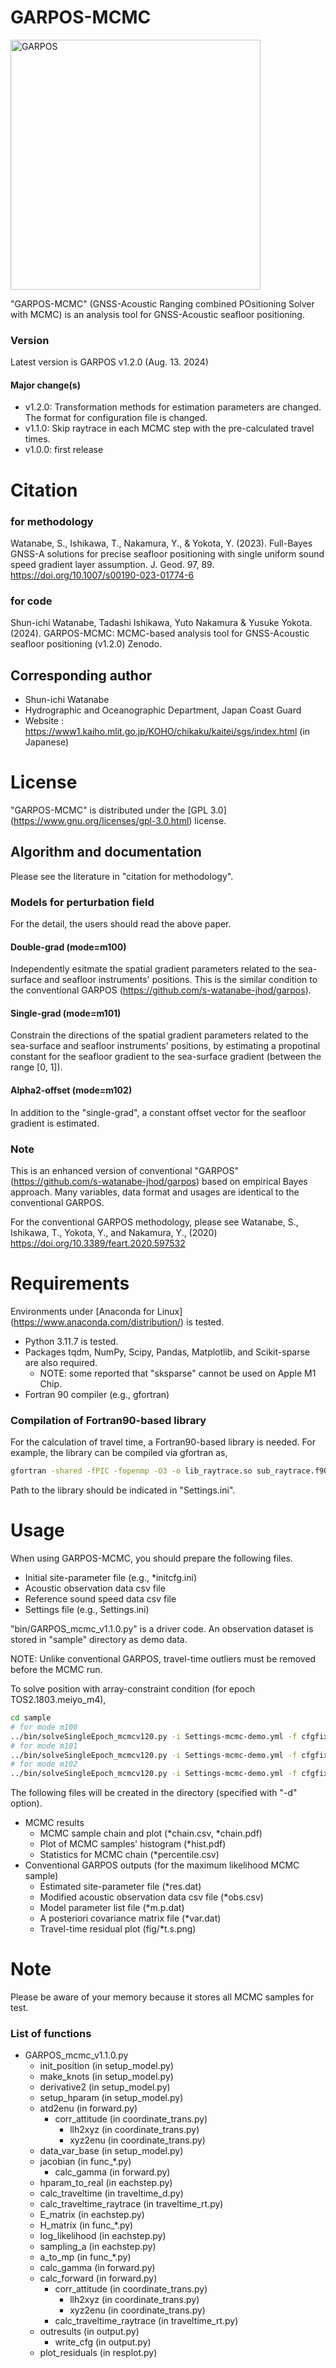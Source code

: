 # GARPOS-MCMC

<img src="https://github.com/s-watanabe-jhod/garpos/assets/68180987/ed955d3c-4c3b-4ca3-91d5-f57b876cfa7b" width=400 alt="GARPOS">

"GARPOS-MCMC" (GNSS-Acoustic Ranging combined POsitioning Solver with MCMC) is an analysis tool for GNSS-Acoustic seafloor positioning.

### Version
Latest version is GARPOS v1.2.0 (Aug. 13. 2024)

#### Major change(s)
* v1.2.0: Transformation methods for estimation parameters are changed. The format for configuration file is changed. 
* v1.1.0: Skip raytrace in each MCMC step with the pre-calculated travel times.
* v1.0.0: first release

# Citation

### for methodology

Watanabe, S., Ishikawa, T., Nakamura, Y., & Yokota, Y. (2023). Full-Bayes GNSS-A solutions for precise seafloor positioning with single uniform sound speed gradient layer assumption. J. Geod. 97, 89. https://doi.org/10.1007/s00190-023-01774-6

### for code

Shun-ichi Watanabe, Tadashi Ishikawa, Yuto Nakamura & Yusuke Yokota. (2024). GARPOS-MCMC: MCMC-based analysis tool for GNSS-Acoustic seafloor positioning (v1.2.0) Zenodo. 

## Corresponding author

* Shun-ichi Watanabe
* Hydrographic and Oceanographic Department, Japan Coast Guard
* Website : https://www1.kaiho.mlit.go.jp/KOHO/chikaku/kaitei/sgs/index.html (in Japanese)


# License

"GARPOS-MCMC" is distributed under the [GPL 3.0] (https://www.gnu.org/licenses/gpl-3.0.html) license.


## Algorithm and documentation

Please see the literature in "citation for methodology".

### Models for perturbation field

For the detail, the users should read the above paper.

#### Double-grad (mode=m100)

Independently esitmate the spatial gradient parameters related to the sea-surface and seafloor instruments' positions. 
This is the similar condition to the conventional GARPOS (https://github.com/s-watanabe-jhod/garpos).

#### Single-grad (mode=m101)

Constrain the directions of the spatial gradient parameters related to the sea-surface and seafloor instruments' positions, by estimating a propotinal constant for the seafloor gradient to the sea-surface gradient (between the range [0, 1]).

#### Alpha2-offset (mode=m102)

In addition to the "single-grad", a constant offset vector for the seafloor gradient is estimated. 

### Note

This is an enhanced version of conventional "GARPOS" (https://github.com/s-watanabe-jhod/garpos) based on empirical Bayes approach. Many variables, data format and usages are identical to the conventional GARPOS.

For the conventional GARPOS methodology, please see Watanabe, S., Ishikawa, T., Yokota, Y., and Nakamura, Y., (2020) https://doi.org/10.3389/feart.2020.597532

# Requirements

Environments under [Anaconda for Linux] (https://www.anaconda.com/distribution/) is tested.

* Python 3.11.7 is tested.
* Packages tqdm, NumPy, Scipy, Pandas, Matplotlib, and Scikit-sparse are also required.
  * NOTE: some reported that "sksparse" cannot be used on Apple M1 Chip. 
* Fortran 90 compiler (e.g., gfortran)

### Compilation of Fortran90-based library

For the calculation of travel time, a Fortran90-based library is needed.
For example, the library can be compiled via gfortran as,

```bash
gfortran -shared -fPIC -fopenmp -O3 -o lib_raytrace.so sub_raytrace.f90 lib_raytrace.f90
```

Path to the library should be indicated in "Settings.ini".


# Usage

When using GARPOS-MCMC, you should prepare the following files.
* Initial site-parameter file (e.g., *initcfg.ini)
* Acoustic observation data csv file
* Reference sound speed data csv file
* Settings file (e.g., Settings.ini)

"bin/GARPOS_mcmc_v1.1.0.py" is a driver code. 
An observation dataset is stored in "sample" directory as demo data.

NOTE: Unlike conventional GARPOS, travel-time outliers must be removed before the MCMC run.

To solve position with array-constraint condition (for epoch TOS2.1803.meiyo_m4),

```bash
cd sample
# for mode m100
../bin/solveSingleEpoch_mcmcv120.py -i Settings-mcmc-demo.yml -f cfgfix/TOS2/TOS2.1803.meiyo_m4-fix.ini -d demo100/TOS2 --mode m100
# for mode m101
../bin/solveSingleEpoch_mcmcv120.py -i Settings-mcmc-demo.yml -f cfgfix/TOS2/TOS2.1803.meiyo_m4-fix.ini -d demo101/TOS2 --mode m101
# for mode m102
../bin/solveSingleEpoch_mcmcv120.py -i Settings-mcmc-demo.yml -f cfgfix/TOS2/TOS2.1803.meiyo_m4-fix.ini -d demo102/TOS2 --mode m102
```

The following files will be created in the directory (specified with "-d" option).

* MCMC results
  * MCMC sample chain and plot (*chain.csv, *chain.pdf)
  * Plot of MCMC samples' histogram (*hist.pdf)
  * Statistics for MCMC chain (*percentile.csv)
* Conventional GARPOS outputs (for the maximum likelihood MCMC sample)
  * Estimated site-parameter file (*res.dat)
  * Modified acoustic observation data csv file (*obs.csv)
  * Model parameter list file (*m.p.dat)
  * A posteriori covariance matrix file (*var.dat)
  * Travel-time residual plot (fig/*t.s.png)


# Note

Please be aware of your memory because it stores all MCMC samples for test.


### List of functions

+ GARPOS_mcmc_v1.1.0.py
  + init_position (in setup_model.py)
  + make_knots (in setup_model.py)
  + derivative2 (in setup_model.py)
  + setup_hparam (in setup_model.py)
  + atd2enu (in forward.py)
    + corr_attitude (in coordinate_trans.py)
      + llh2xyz (in coordinate_trans.py)
      + xyz2enu (in coordinate_trans.py)
  + data_var_base (in setup_model.py)
  + jacobian (in func_*.py)
    + calc_gamma (in forward.py)
  + hparam_to_real (in eachstep.py)
  + calc_traveltime (in traveltime_d.py)
  + calc_traveltime_raytrace (in traveltime_rt.py)
  + E_matrix (in eachstep.py)
  + H_matrix (in func_*.py)
  + log_likelihood (in eachstep.py)
  + sampling_a (in eachstep.py)
  + a_to_mp (in func_*.py)
  + calc_gamma (in forward.py)
  + calc_forward (in forward.py)
    + corr_attitude (in coordinate_trans.py)
      + llh2xyz (in coordinate_trans.py)
      + xyz2enu (in coordinate_trans.py)
    + calc_traveltime_raytrace (in traveltime_rt.py)
  + outresults (in output.py)
    + write_cfg (in output.py)
  + plot_residuals (in resplot.py)
  
